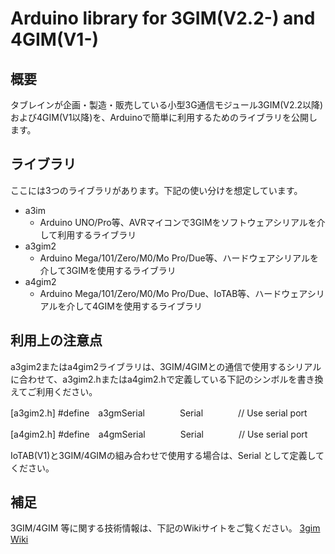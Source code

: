 # Arduino library for 3GIM(V2.2-) and 4GIM(V1-)

## 概要
タブレインが企画・製造・販売している小型3G通信モジュール3GIM(V2.2以降)および4GIM(V1以降)を、Arduinoで簡単に利用するためのライブラリを公開します。

## ライブラリ
ここには3つのライブラリがあります。下記の使い分けを想定しています。
* a3im
  * Arduino UNO/Pro等、AVRマイコンで3GIMをソフトウェアシリアルを介して利用するライブラリ
* a3gim2
  * Arduino Mega/101/Zero/M0/Mo Pro/Due等、ハードウェアシリアルを介して3GIMを使用するライブラリ
* a4gim2
  * Arduino Mega/101/Zero/M0/Mo Pro/Due、IoTAB等、ハードウェアシリアルを介して4GIMを使用するライブラリ

## 利用上の注意点
a3gim2またはa4gim2ライブラリは、3GIM/4GIMとの通信で使用するシリアルに合わせて、a3gim2.hまたはa4gim2.hで定義している下記のシンボルを書き換えてご利用ください。

  [a3gim2.h]
    #define　a3gmSerial　　　　Serial　　　　// Use serial port

  [a4gim2.h]
    #define　a4gmSerial　　　　Serial　　　　// Use serial port

IoTAB(V1)と3GIM/4GIMの組み合わせで使用する場合は、Serial として定義してください。

## 補足
3GIM/4GIM 等に関する技術情報は、下記のWikiサイトをご覧ください。
[3gim Wiki](https://3gim.wiki) 
